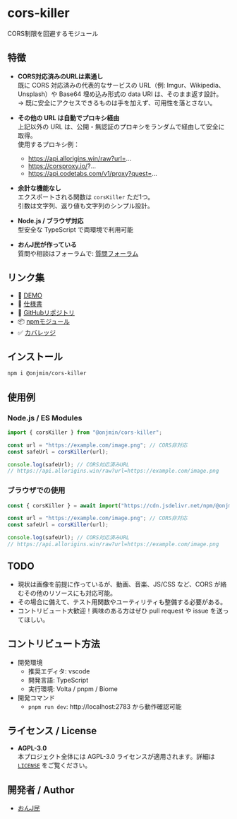# cors-killer
CORS制限を回避するモジュール

## 特徴
- **CORS対応済みのURLは素通し**  
  既に CORS 対応済みの代表的なサービスの URL（例: Imgur、Wikipedia、Unsplash）や
  Base64 埋め込み形式の data URI は、そのまま返す設計。  
  → 既に安全にアクセスできるものは手を加えず、可用性を落とさない。

- **その他の URL は自動でプロキシ経由**  
  上記以外の URL は、公開・無認証のプロキシをランダムで経由して安全に取得。  
  使用するプロキシ例：
    - https://api.allorigins.win/raw?url=...
    - https://corsproxy.io/?...
    - https://api.codetabs.com/v1/proxy?quest=...

- **余計な機能なし**  
  エクスポートされる関数は `corsKiller` ただ1つ。  
  引数は文字列、返り値も文字列のシンプル設計。

- **Node.js / ブラウザ対応**  
  型安全な TypeScript で両環境で利用可能

- **おんJ民が作っている**  
  質問や相談はフォーラムで: [質問フォーラム](https://unj.netlify.app)

## リンク集
- 👀 [DEMO](https://onjmin.github.io/cors-killer/demo)
- 🛫 [仕様書](https://onjmin.github.io/cors-killer)
- 🌟 [GitHubリポジトリ](https://github.com/onjmin/cors-killer)
- 📦 [npmモジュール](https://www.npmjs.com/package/@onjmin/cors-killer)
- ✅ [カバレッジ](https://onjmin.github.io/cors-killer/coverage)

## インストール
```sh
npm i @onjmin/cors-killer
```

## 使用例

### Node.js / ES Modules
```ts
import { corsKiller } from "@onjmin/cors-killer";

const url = "https://example.com/image.png"; // CORS非対応
const safeUrl = corsKiller(url);

console.log(safeUrl); // CORS対応済みURL
// https://api.allorigins.win/raw?url=https://example.com/image.png
```

### ブラウザでの使用
```js
const { corsKiller } = await import("https://cdn.jsdelivr.net/npm/@onjmin/cors-killer/dist/index.min.mjs");

const url = "https://example.com/image.png"; // CORS非対応
const safeUrl = corsKiller(url);

console.log(safeUrl); // CORS対応済みURL
// https://api.allorigins.win/raw?url=https://example.com/image.png
```

## TODO
- 現状は画像を前提に作っているが、動画、音楽、JS/CSS など、CORS が絡むその他のリソースにも対応可能。
- その場合に備えて、テスト用関数やユーティリティも整備する必要がある。
- コントリビュート大歓迎！興味のある方はぜひ pull request や issue を送ってほしい。

## コントリビュート方法
- 開発環境
  - 推奨エディタ: vscode
  - 開発言語: TypeScript
  - 実行環境: Volta / pnpm / Biome
- 開発コマンド
  - `pnpm run dev`: http://localhost:2783 から動作確認可能

## ライセンス / License
- **AGPL-3.0**  
  本プロジェクト全体には AGPL-3.0 ライセンスが適用されます。詳細は [`LICENSE`](./LICENSE) をご覧ください。

## 開発者 / Author
- [おんJ民](https://github.com/onjmin)
